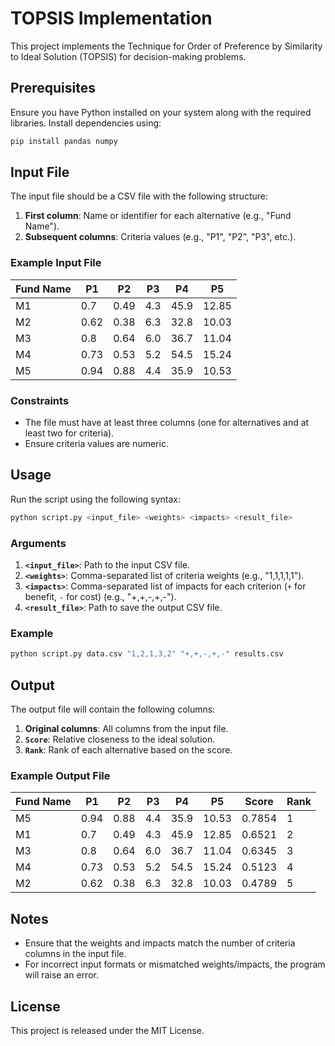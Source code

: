 # TOPSIS Implementation

This project implements the Technique for Order of Preference by Similarity to Ideal Solution (TOPSIS) for decision-making problems.

## Prerequisites

Ensure you have Python installed on your system along with the required libraries. Install dependencies using:

```bash
pip install pandas numpy
```

## Input File

The input file should be a CSV file with the following structure:

1. **First column**: Name or identifier for each alternative (e.g., "Fund Name").
2. **Subsequent columns**: Criteria values (e.g., "P1", "P2", "P3", etc.).

### Example Input File

| Fund Name | P1   | P2   | P3  | P4   | P5    |
|-----------|-------|-------|------|-------|-------|
| M1        | 0.7   | 0.49  | 4.3  | 45.9  | 12.85 |
| M2        | 0.62  | 0.38  | 6.3  | 32.8  | 10.03 |
| M3        | 0.8   | 0.64  | 6.0  | 36.7  | 11.04 |
| M4        | 0.73  | 0.53  | 5.2  | 54.5  | 15.24 |
| M5        | 0.94  | 0.88  | 4.4  | 35.9  | 10.53 |

### Constraints

- The file must have at least three columns (one for alternatives and at least two for criteria).
- Ensure criteria values are numeric.

## Usage

Run the script using the following syntax:

```bash
python script.py <input_file> <weights> <impacts> <result_file>
```

### Arguments

1. **`<input_file>`**: Path to the input CSV file.
2. **`<weights>`**: Comma-separated list of criteria weights (e.g., "1,1,1,1,1").
3. **`<impacts>`**: Comma-separated list of impacts for each criterion (`+` for benefit, `-` for cost) (e.g., "+,+,-,+,-").
4. **`<result_file>`**: Path to save the output CSV file.

### Example

```bash
python script.py data.csv "1,2,1,3,2" "+,+,-,+,-" results.csv
```

## Output

The output file will contain the following columns:

1. **Original columns**: All columns from the input file.
2. **`Score`**: Relative closeness to the ideal solution.
3. **`Rank`**: Rank of each alternative based on the score.

### Example Output File

| Fund Name | P1   | P2   | P3  | P4   | P5    | Score   | Rank |
|-----------|-------|-------|------|-------|-------|---------|------|
| M5        | 0.94  | 0.88  | 4.4  | 35.9  | 10.53 | 0.7854  | 1    |
| M1        | 0.7   | 0.49  | 4.3  | 45.9  | 12.85 | 0.6521  | 2    |
| M3        | 0.8   | 0.64  | 6.0  | 36.7  | 11.04 | 0.6345  | 3    |
| M4        | 0.73  | 0.53  | 5.2  | 54.5  | 15.24 | 0.5123  | 4    |
| M2        | 0.62  | 0.38  | 6.3  | 32.8  | 10.03 | 0.4789  | 5    |

## Notes

- Ensure that the weights and impacts match the number of criteria columns in the input file.
- For incorrect input formats or mismatched weights/impacts, the program will raise an error.

## License

This project is released under the MIT License.

